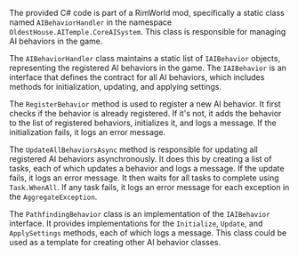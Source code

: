 The provided C# code is part of a RimWorld mod, specifically a static class named `AIBehaviorHandler` in the namespace `OldestHouse.AITemple.CoreAISystem`. This class is responsible for managing AI behaviors in the game.

The `AIBehaviorHandler` class maintains a static list of `IAIBehavior` objects, representing the registered AI behaviors in the game. The `IAIBehavior` is an interface that defines the contract for all AI behaviors, which includes methods for initialization, updating, and applying settings.

The `RegisterBehavior` method is used to register a new AI behavior. It first checks if the behavior is already registered. If it's not, it adds the behavior to the list of registered behaviors, initializes it, and logs a message. If the initialization fails, it logs an error message.

The `UpdateAllBehaviorsAsync` method is responsible for updating all registered AI behaviors asynchronously. It does this by creating a list of tasks, each of which updates a behavior and logs a message. If the update fails, it logs an error message. It then waits for all tasks to complete using `Task.WhenAll`. If any task fails, it logs an error message for each exception in the `AggregateException`.

The `PathfindingBehavior` class is an implementation of the `IAIBehavior` interface. It provides implementations for the `Initialize`, `Update`, and `ApplySettings` methods, each of which logs a message. This class could be used as a template for creating other AI behavior classes.